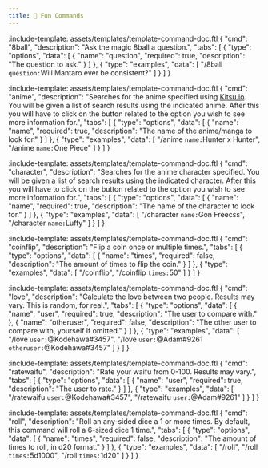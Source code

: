 ```yaml
---
title: 🎲 Fun Commands
---
```


:include-template: assets/templates/template-command-doc.ftl {
"cmd": "8ball",
"description": "Ask the magic 8ball a question.",
"tabs": [
{
"type": "options",
"data": [
{
"name": "question",
"required": true,
"description": "The question to ask."
}
]
},
{
"type": "examples",
"data": [
"/8ball `question:`Will Mantaro ever be consistent?"
]
}
]
}


:include-template: assets/templates/template-command-doc.ftl {
"cmd": "anime",
"description": "Searches for the anime specified using [Kitsu.io](https://kitsu.io/). You will be given a list of search results using the indicated anime. After this you will have to click on the button related to the option you wish to see more information for.",
"tabs": [
{
"type": "options",
"data": [
{
"name": "name",
"required": true,
"description": "The name of the anime/manga to look for."
}
]
},
{
"type": "examples",
"data": [
"/anime `name:`Hunter x Hunter",
"/anime `name:`One Piece"
]
}
]
}


:include-template: assets/templates/template-command-doc.ftl {
"cmd": "character",
"description": "Searches for the anime character specified. You will be given a list of search results using the indicated character. After this you will have to click on the button related to the option you wish to see more information for.",
"tabs": [
{
"type": "options",
"data": [
{
"name": "name",
"required": true,
"description": "The name of the character to look for."
}
]
},
{
"type": "examples",
"data": [
"/character `name:`Gon Freecss",
"/character `name:`Luffy"
]
}
]
}


:include-template: assets/templates/template-command-doc.ftl {
"cmd": "coinflip",
"description": "Flip a coin once or multiple times.",
"tabs": [
{
"type": "options",
"data": [
{
"name": "times",
"required": false,
"description": "The amount of times to flip the coin."
}
]
},
{
"type": "examples",
"data": [
"/coinflip",
"/coinflip `times:`50"
]
}
]
}

:include-template: assets/templates/template-command-doc.ftl {
"cmd": "love",
"description": "Calculate the love between two people. Results may vary. This is random, for real.",
"tabs": [
{
"type": "options",
"data": [
{
"name": "user",
"required": true,
"description": "The user to compare with."
},
{
"name": "otheruser",
"required": false,
"description": "The other user to compare with, yourself if omitted."
}
]
},
{
"type": "examples",
"data": [
"/love `user:`@Kodehawa#3457",
"/love `user:`@Adam#9261 `otheruser:`@Kodehawa#3457"
]
}
]
}

:include-template: assets/templates/template-command-doc.ftl {
"cmd": "ratewaifu",
"description": "Rate your waifu from 0-100. Results may vary.",
"tabs": [
{
"type": "options",
"data": [
{
"name": "user",
"required": true,
"description": "The user to rate."
}
]
},
{
"type": "examples",
"data": [
"/ratewaifu `user:`@Kodehawa#3457",
"/ratewaifu `user:`@Adam#9261"
]
}
]
}

:include-template: assets/templates/template-command-doc.ftl {
"cmd": "roll",
"description": "Roll an any-sided dice a 1 or more times. By default, this command will roll a 6-sized dice 1 time.",
"tabs": [
{
"type": "options",
"data": [
{
"name": "times",
"required": false,
"description": "The amount of times to roll, in d20 format."
}
]
},
{
"type": "examples",
"data": [
"/roll",
"/roll `times:`5d1000",
"/roll `times:`1d20"
]
}
]
}
